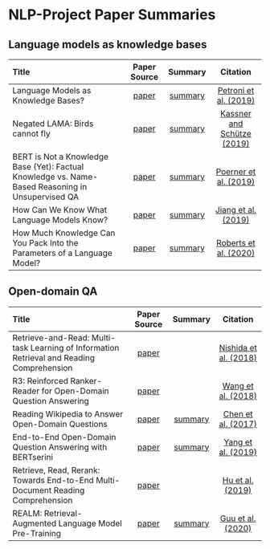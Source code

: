 # NLP-Project Paper Summaries


## Language models as knowledge bases


| Title | Paper Source | Summary |  Citation |
| :----- | :-------: | :-----: | :----: |
| Language Models as Knowledge Bases? | [paper](https://www.aclweb.org/anthology/D19-1250/) | [summary](https://github.com/pbmstrk/NLP-Project-Paper-Summaries/blob/master/summaries/Language%20Models%20as%20Knowledge%20Bases%3F/summary.md) | [Petroni et al. (2019)](https://github.com/pbmstrk/NLP-Project-Paper-Summaries/blob/master/summaries/Language%20Models%20as%20Knowledge%20Bases%3F/citation.bib)|
| Negated LAMA: Birds cannot fly | [paper](https://arxiv.org/abs/1911.03343) | [summary](https://github.com/pbmstrk/NLP-Project-Paper-Summaries/blob/master/summaries/Negated%20LAMA%20-%20Birds%20cannot%20fly/summary.md) | [Kassner and Schütze (2019)](https://github.com/pbmstrk/NLP-Project-Paper-Summaries/blob/master/summaries/Negated%20LAMA%20-%20Birds%20cannot%20fly/citation.bib) |
| BERT is Not a Knowledge Base (Yet): Factual Knowledge vs. Name-Based Reasoning in Unsupervised QA | [paper](https://arxiv.org/abs/1911.03681) | [summary](https://github.com/pbmstrk/NLP-Project-Paper-Summaries/blob/master/summaries/BERT%20is%20Not%20a%20Knowledge%20Base%20(Yet)%20-%20Factual%20Knowledge%20vs.%20Name-Based%20Reasoning%20in%20Unsupervised%20QA/summary.md) | [Poerner et al. (2019)](https://github.com/pbmstrk/NLP-Project-Paper-Summaries/blob/master/summaries/BERT%20is%20Not%20a%20Knowledge%20Base%20(Yet)%20-%20Factual%20Knowledge%20vs.%20Name-Based%20Reasoning%20in%20Unsupervised%20QA/citation.bib)|
| How Can We Know What Language Models Know? | [paper](https://arxiv.org/abs/1911.12543) | [summary](https://github.com/pbmstrk/NLP-Project-Paper-Summaries/blob/master/summaries/How%20Can%20We%20Know%20What%20Language%20Models%20Know%3F/summary.md) | [Jiang et al. (2019)](https://github.com/pbmstrk/NLP-Project-Paper-Summaries/blob/master/summaries/How%20Can%20We%20Know%20What%20Language%20Models%20Know%3F/citation.bib) |
| How Much Knowledge Can You Pack Into the Parameters of a Language Model? | [paper](https://arxiv.org/abs/2002.08910) | [summary](https://github.com/pbmstrk/NLP-Project-Paper-Summaries/blob/master/summaries/How%20Much%20Knowledge%20Can%20You%20Pack%20Into%20the%20Parameters%20of%20a%20Language%20Model%3F/summary.md) | [Roberts et al. (2020)](https://github.com/pbmstrk/NLP-Project-Paper-Summaries/blob/master/summaries/How%20Much%20Knowledge%20Can%20You%20Pack%20Into%20the%20Parameters%20of%20a%20Language%20Model%3F/citation.bib) |

## Open-domain QA

| Title | Paper Source | Summary |  Citation |
| :----- | :-------: | :-----: |  :----: |
| Retrieve-and-Read: Multi-task Learning of Information Retrieval and Reading Comprehension | [paper](https://dl.acm.org/doi/10.1145/3269206.3271702) | | [Nishida et al. (2018)](https://github.com/pbmstrk/NLP-Project-Paper-Summaries/blob/master/summaries/Retrieve-and-Read%20-%20Multi-task%20Learning%20of%20Information%20Retrieval%20and%20Reading%20Comprehension/citation.bib)|
| R3: Reinforced Ranker-Reader for Open-Domain Question Answering | [paper](https://www.aaai.org/ocs/index.php/AAAI/AAAI18/paper/view/16712) | | [Wang et al. (2018)](https://github.com/pbmstrk/NLP-Project-Paper-Summaries/blob/master/summaries/R3%20-%20Reinforced%20Ranker-Reader%20for%20Open-Domain%20Question%20Answering/citation.bib)| 
| Reading Wikipedia to Answer Open-Domain Questions | [paper](https://www.aclweb.org/anthology/P17-1171/) | [summary](https://github.com/pbmstrk/NLP-Project-Paper-Summaries/blob/master/summaries/Reading%20Wikipedia%20to%20Answer%20Open-Domain%20Questions/summary.md) | [Chen et al. (2017)](https://github.com/pbmstrk/NLP-Project-Paper-Summaries/blob/master/summaries/Reading%20Wikipedia%20to%20Answer%20Open-Domain%20Questions/citation.bib)|
| End-to-End Open-Domain Question Answering with BERTserini | [paper](https://arxiv.org/abs/1902.01718)| [summary](https://github.com/pbmstrk/NLP-Project-Paper-Summaries/blob/master/summaries/End-to-End%20Open-Domain%20Question%20Answering%20with%20BERTserini/summary.md) | [Yang et al. (2019)](https://github.com/pbmstrk/NLP-Project-Paper-Summaries/blob/master/summaries/End-to-End%20Open-Domain%20Question%20Answering%20with%20BERTserini/citation.bib) | 
| Retrieve, Read, Rerank: Towards End-to-End Multi-Document Reading Comprehension| [paper](https://www.aclweb.org/anthology/P19-1221/)| | [Hu et al. (2019)](https://github.com/pbmstrk/NLP-Project-Paper-Summaries/blob/master/summaries/Retrieve-and-Read%20-%20Multi-task%20Learning%20of%20Information%20Retrieval%20and%20Reading%20Comprehension/citation.bib) |
| REALM: Retrieval-Augmented Language Model Pre-Training| [paper](https://arxiv.org/abs/2002.08909)| [summary](https://github.com/pbmstrk/NLP-Project-Paper-Summaries/blob/master/summaries/REALM%20-%20Retrieval-Augmented%20Language%20Model%20Pre-Training/summary.md) | [Guu et al. (2020)](https://github.com/pbmstrk/NLP-Project-Paper-Summaries/blob/master/summaries/REALM%20-%20Retrieval-Augmented%20Language%20Model%20Pre-Training/citation.bib) |









